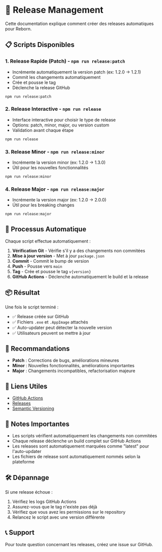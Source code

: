 # 🚀 Release Management

Cette documentation explique comment créer des releases automatiques pour Reborn.

## 📋 Scripts Disponibles

### 1. **Release Rapide (Patch)** - `npm run release:patch`
- Incrémente automatiquement la version patch (ex: 1.2.0 → 1.2.1)
- Commit les changements automatiquement
- Crée et pousse le tag
- Déclenche la release GitHub

```bash
npm run release:patch
```

### 2. **Release Interactive** - `npm run release`
- Interface interactive pour choisir le type de release
- Options: patch, minor, major, ou version custom
- Validation avant chaque étape

```bash
npm run release
```

### 3. **Release Minor** - `npm run release:minor`
- Incrémente la version minor (ex: 1.2.0 → 1.3.0)
- Útil pour les nouvelles fonctionnalités

```bash
npm run release:minor
```

### 4. **Release Major** - `npm run release:major`
- Incrémente la version major (ex: 1.2.0 → 2.0.0)
- Útil pour les breaking changes

```bash
npm run release:major
```

## 🔄 Processus Automatique

Chaque script effectue automatiquement :

1. **Vérification Git** - Vérifie s'il y a des changements non commitées
2. **Mise à jour version** - Met à jour `package.json`
3. **Commit** - Commit le bump de version
4. **Push** - Pousse vers `main`
5. **Tag** - Crée et pousse le tag `v{version}`
6. **GitHub Actions** - Déclenche automatiquement le build et la release

## 📦 Résultat

Une fois le script terminé :
- ✅ Release créée sur GitHub
- ✅ Fichiers `.exe` et `.AppImage` attachés
- ✅ Auto-updater peut détecter la nouvelle version
- ✅ Utilisateurs peuvent se mettre à jour

## 🎯 Recommandations

- **Patch** : Corrections de bugs, améliorations mineures
- **Minor** : Nouvelles fonctionnalités, améliorations importantes
- **Major** : Changements incompatibles, refactorisation majeure

## 🔗 Liens Utiles

- [GitHub Actions](https://github.com/Xyspi/reborn/actions)
- [Releases](https://github.com/Xyspi/reborn/releases)
- [Semantic Versioning](https://semver.org/)

## 🚨 Notes Importantes

- Les scripts vérifient automatiquement les changements non commitées
- Chaque release déclenche un build complet sur GitHub Actions
- Les releases sont automatiquement marquées comme "latest" pour l'auto-updater
- Les fichiers de release sont automatiquement nommés selon la plateforme

## 🛠️ Dépannage

Si une release échoue :
1. Vérifiez les logs GitHub Actions
2. Assurez-vous que le tag n'existe pas déjà
3. Vérifiez que vous avez les permissions sur le repository
4. Relancez le script avec une version différente

## 📞 Support

Pour toute question concernant les releases, créez une issue sur GitHub.